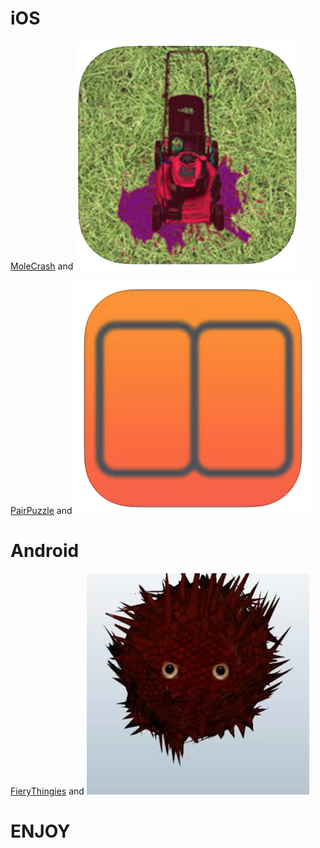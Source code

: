 

# iOS

[MoleCrash](https://itunes.apple.com/us/app/alien-mole-crash/id1006183231?mt=8) and ![Image](images/molecrash.png)

[PairPuzzle](https://itunes.apple.com/us/app/pairpuzzle/id945584685?mt=8) and ![Image](images/pairpuzzle.png)

# Android

[FieryThingies](https://play.google.com/store/apps/details?id=com.fierythingies) and ![Image](images/fierythingies.png)

# ENJOY
